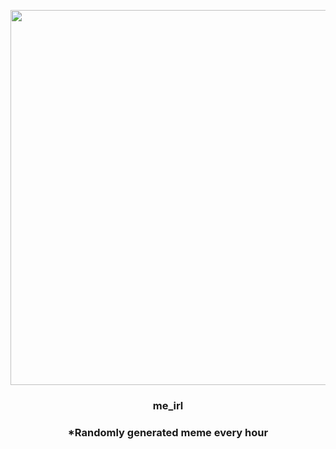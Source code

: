 <p align="center">
        <img src="https://i.redd.it/kpxt31dks7o91.jpg" width="600" height="600">
        </p>
        <h3 align="center">me_irl</h3>
        <h3 align="center">*Randomly generated meme every hour</h3>
    